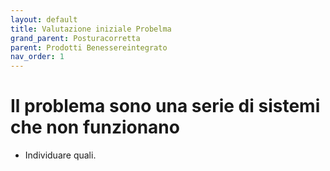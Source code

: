 ```yaml
---
layout: default
title: Valutazione iniziale Probelma
grand_parent: Posturacorretta
parent: Prodotti Benessereintegrato
nav_order: 1
---
```



# Il problema sono una serie di sistemi che non funzionano


- Individuare quali.
